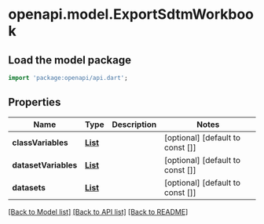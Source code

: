 # openapi.model.ExportSdtmWorkbook

## Load the model package
```dart
import 'package:openapi/api.dart';
```

## Properties
Name | Type | Description | Notes
------------ | ------------- | ------------- | -------------
**classVariables** | [**List<ExportSdtmClassVariablesRow>**](ExportSdtmClassVariablesRow.md) |  | [optional] [default to const []]
**datasetVariables** | [**List<ExportSdtmDatasetVariablesRow>**](ExportSdtmDatasetVariablesRow.md) |  | [optional] [default to const []]
**datasets** | [**List<ExportSdtmDatasetsRow>**](ExportSdtmDatasetsRow.md) |  | [optional] [default to const []]

[[Back to Model list]](../README.md#documentation-for-models) [[Back to API list]](../README.md#documentation-for-api-endpoints) [[Back to README]](../README.md)


